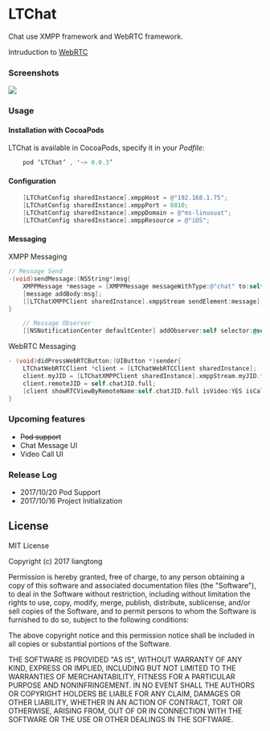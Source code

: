 # LTChat
Chat use XMPP framework and WebRTC framework.

Intruduction to [WebRTC](https://l900416.github.io/2017/11/21/ios_instance_message_webrtc_message/)

### Screenshots

![](https://github.com/l900416/LTChat/blob/master/screenshots/1.png)


### Usage

####  Installation with CocoaPods

LTChat is available in CocoaPods, specify it in your *Podfile*:

```Objective-C
    pod ‘LTChat’ , '~> 0.0.3’
```


####  Configuration


```Objective-C
    [LTChatConfig sharedInstance].xmppHost = @"192.168.1.75";
    [LTChatConfig sharedInstance].xmppPort = 8810;
    [LTChatConfig sharedInstance].xmppDomain = @"ms-linuxuat";
    [LTChatConfig sharedInstance].xmppResource = @"iOS";

```

####  Messaging

XMPP Messaging

```Objective-C
// Message Send
-(void)sendMessage:(NSString*)msg{
    XMPPMessage *message = [XMPPMessage messageWithType:@"chat" to:self.chatJid];
    [message addBody:msg];
    [[LTChatXMPPClient sharedInstance].xmppStream sendElement:message];
}

```


```Objective-C
    // Message Observer
    [[NSNotificationCenter defaultCenter] addObserver:self selector:@selector(reloadChatData) name:kLTCHAT_XMPP_MESSAGE_CHANGE object:nil];

```

WebRTC Messaging

```Objective-C
- (void)didPressWebRTCButton:(UIButton *)sender{
    LTChatWebRTCClient *client = [LTChatWebRTCClient sharedInstance];
    client.myJID = [LTChatXMPPClient sharedInstance].xmppStream.myJID.full;
    client.remoteJID = self.chatJID.full;
    [client showRTCViewByRemoteName:self.chatJID.full isVideo:YES isCaller:YES];
}
```


### Upcoming features

 * ~~Pod support~~
 * Chat Message UI
 * Video Call UI



### Release Log

 * 2017/10/20 Pod Support
 * 2017/10/16 Project Initialization


## License

MIT License

Copyright (c) 2017 liangtong

Permission is hereby granted, free of charge, to any person obtaining a copy
of this software and associated documentation files (the "Software"), to deal
in the Software without restriction, including without limitation the rights
to use, copy, modify, merge, publish, distribute, sublicense, and/or sell
copies of the Software, and to permit persons to whom the Software is
furnished to do so, subject to the following conditions:

The above copyright notice and this permission notice shall be included in all
copies or substantial portions of the Software.

THE SOFTWARE IS PROVIDED "AS IS", WITHOUT WARRANTY OF ANY KIND, EXPRESS OR
IMPLIED, INCLUDING BUT NOT LIMITED TO THE WARRANTIES OF MERCHANTABILITY,
FITNESS FOR A PARTICULAR PURPOSE AND NONINFRINGEMENT. IN NO EVENT SHALL THE
AUTHORS OR COPYRIGHT HOLDERS BE LIABLE FOR ANY CLAIM, DAMAGES OR OTHER
LIABILITY, WHETHER IN AN ACTION OF CONTRACT, TORT OR OTHERWISE, ARISING FROM,
OUT OF OR IN CONNECTION WITH THE SOFTWARE OR THE USE OR OTHER DEALINGS IN THE
SOFTWARE.
